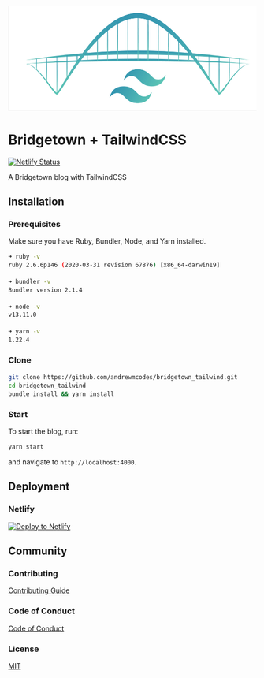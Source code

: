 [coc]: /CODE_OF_CONDUCT.md
[contributing]: /CONTRIBUTING.md
[license]: /LICENSE.md

![header image](./docs/images/header.jpg)

# Bridgetown + TailwindCSS

[![Netlify Status](https://api.netlify.com/api/v1/badges/2cd7d245-da99-45bd-98fc-5b393eaeac32/deploy-status)](https://app.netlify.com/sites/bridgetown-tailwind/deploys)

A Bridgetown blog with TailwindCSS

## Installation

### Prerequisites

Make sure you have Ruby, Bundler, Node, and Yarn installed.

```sh
➜ ruby -v
ruby 2.6.6p146 (2020-03-31 revision 67876) [x86_64-darwin19]

➜ bundler -v
Bundler version 2.1.4

➜ node -v
v13.11.0

➜ yarn -v
1.22.4
```

### Clone

```sh
git clone https://github.com/andrewmcodes/bridgetown_tailwind.git
cd bridgetown_tailwind
bundle install && yarn install
```

### Start

To start the blog, run:

```sh
yarn start
```

and navigate to `http://localhost:4000`.

## Deployment

### Netlify

[![Deploy to Netlify](https://www.netlify.com/img/deploy/button.svg)](https://app.netlify.com/start/deploy?repository=https://github.com/andrewmcodes/bridgetown_tailwind)

## Community

### Contributing

[Contributing Guide][contributing]

### Code of Conduct

[Code of Conduct][coc]

### License

[MIT][license]
